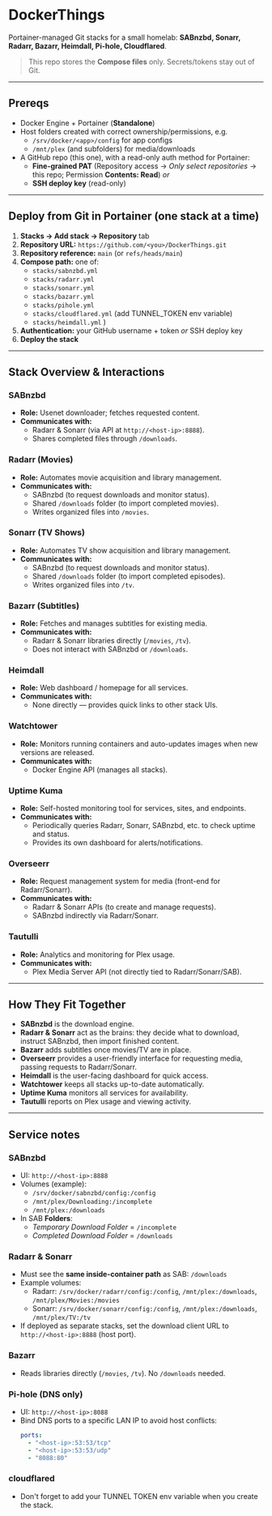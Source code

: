 # DockerThings

Portainer-managed Git stacks for a small homelab: **SABnzbd, Sonarr, Radarr, Bazarr, Heimdall, Pi-hole, Cloudflared**.

> This repo stores the **Compose files** only. Secrets/tokens stay out of Git.

---

## Prereqs

- Docker Engine + Portainer (**Standalone**)
- Host folders created with correct ownership/permissions, e.g.
  - `/srv/docker/<app>/config` for app configs
  - `/mnt/plex` (and subfolders) for media/downloads
- A  GitHub repo (this one), with a read-only auth method for Portainer:
  - **Fine-grained PAT** (Repository access → _Only select repositories_ → this repo; Permission **Contents: Read**) _or_
  - **SSH deploy key** (read-only)

---

## Deploy from Git in Portainer (one stack at a time)

1. **Stacks → Add stack → Repository** tab
2. **Repository URL:** `https://github.com/<you>/DockerThings.git`
3. **Repository reference:** `main` (or `refs/heads/main`)
4. **Compose path:** one of:
   - `stacks/sabnzbd.yml`
   - `stacks/radarr.yml`
   - `stacks/sonarr.yml`
   - `stacks/bazarr.yml`
   - `stacks/pihole.yml` 
   - `stacks/cloudflared.yml` (add TUNNEL_TOKEN env variable)
   - `stacks/heimdall.yml` )
5. **Authentication:** your GitHub username + token _or_ SSH deploy key
6. **Deploy the stack**

---

## Stack Overview & Interactions

### SABnzbd
- **Role:** Usenet downloader; fetches requested content.
- **Communicates with:**
  - Radarr & Sonarr (via API at `http://<host-ip>:8888`).
  - Shares completed files through `/downloads`.

### Radarr (Movies)
- **Role:** Automates movie acquisition and library management.
- **Communicates with:**
  - SABnzbd (to request downloads and monitor status).
  - Shared `/downloads` folder (to import completed movies).
  - Writes organized files into `/movies`.

### Sonarr (TV Shows)
- **Role:** Automates TV show acquisition and library management.
- **Communicates with:**
  - SABnzbd (to request downloads and monitor status).
  - Shared `/downloads` folder (to import completed episodes).
  - Writes organized files into `/tv`.

### Bazarr (Subtitles)
- **Role:** Fetches and manages subtitles for existing media.
- **Communicates with:**
  - Radarr & Sonarr libraries directly (`/movies`, `/tv`).
  - Does not interact with SABnzbd or `/downloads`.

### Heimdall
- **Role:** Web dashboard / homepage for all services.
- **Communicates with:**
  - None directly — provides quick links to other stack UIs.

### Watchtower
- **Role:** Monitors running containers and auto-updates images when new versions are released.
- **Communicates with:**
  - Docker Engine API (manages all stacks).

### Uptime Kuma
- **Role:** Self-hosted monitoring tool for services, sites, and endpoints.
- **Communicates with:**
  - Periodically queries Radarr, Sonarr, SABnzbd, etc. to check uptime and status.
  - Provides its own dashboard for alerts/notifications.

### Overseerr
- **Role:** Request management system for media (front-end for Radarr/Sonarr).
- **Communicates with:**
  - Radarr & Sonarr APIs (to create and manage requests).
  - SABnzbd indirectly via Radarr/Sonarr.

### Tautulli
- **Role:** Analytics and monitoring for Plex usage.
- **Communicates with:**
  - Plex Media Server API (not directly tied to Radarr/Sonarr/SAB).

---

## How They Fit Together

- **SABnzbd** is the download engine.  
- **Radarr & Sonarr** act as the brains: they decide what to download, instruct SABnzbd, then import finished content.  
- **Bazarr** adds subtitles once movies/TV are in place.  
- **Overseerr** provides a user-friendly interface for requesting media, passing requests to Radarr/Sonarr.  
- **Heimdall** is the user-facing dashboard for quick access.  
- **Watchtower** keeps all stacks up-to-date automatically.  
- **Uptime Kuma** monitors all services for availability.  
- **Tautulli** reports on Plex usage and viewing activity.

---

## Service notes

### SABnzbd
- UI: `http://<host-ip>:8888`
- Volumes (example):
  - `/srv/docker/sabnzbd/config:/config`
  - `/mnt/plex/Downloading:/incomplete`
  - `/mnt/plex:/downloads`
- In SAB **Folders**:
  - _Temporary Download Folder_ = `/incomplete`
  - _Completed Download Folder_ = `/downloads`

### Radarr & Sonarr
- Must see the **same inside-container path** as SAB: `/downloads`
- Example volumes:
  - Radarr: `/srv/docker/radarr/config:/config`, `/mnt/plex:/downloads`, `/mnt/plex/Movies:/movies`
  - Sonarr: `/srv/docker/sonarr/config:/config`, `/mnt/plex:/downloads`, `/mnt/plex/TV:/tv`
- If deployed as separate stacks, set the download client URL to `http://<host-ip>:8888` (host port).

### Bazarr
- Reads libraries directly (`/movies`, `/tv`). No `/downloads` needed.

### Pi-hole (DNS only)
- UI: `http://<host-ip>:8088`
- Bind DNS ports to a specific LAN IP to avoid host conflicts:
  ```yaml
  ports:
    - "<host-ip>:53:53/tcp"
    - "<host-ip>:53:53/udp"
    - "8088:80"

### cloudflared
- Don't forget to add your TUNNEL TOKEN env variable when you create the stack.  

